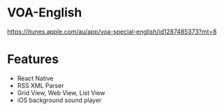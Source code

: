 # VOA-English
https://itunes.apple.com/au/app/voa-special-english/id1287485373?mt=8

# Features
- React Native
- RSS XML Parser
- Grid View, Web View, List View
- iOS background sound player
